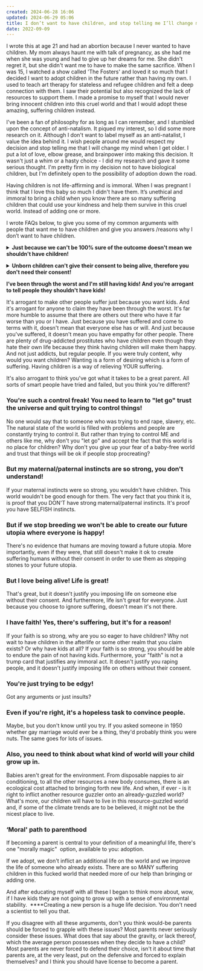 ```yaml
---
created: 2024-06-28 16:06
updated: 2024-06-29 05:06
title: I don’t want to have children, and stop telling me I’ll change my mind :D
date: 2022-09-09
---
```

I wrote this at age 21 and had an abortion because I never wanted to have children. My mom always haunt me with talk of pregnancy, as she had me when she was young and had to give up her dreams for me. She didn't regret it, but she didn't want me to have to make the same sacrifice. When I was 15, I watched a show called 'The Fosters' and loved it so much that I decided I want to adopt children in the future rather than having my own. I used to teach art therapy for stateless and refugee children and felt a deep connection with them. I saw their potential but also recognized the lack of resources to support them. I made a promise to myself that I would never bring innocent children into this cruel world and that I would adopt these amazing, suffering children instead. 

I've been a fan of philosophy for as long as I can remember, and I stumbled upon the concept of anti-natalism. It piqued my interest, so I did some more research on it. Although I don't want to label myself as an anti-natalist, I value the idea behind it. I wish people around me would respect my decision and stop telling me that I will change my mind when I get older. I put a lot of love, elbow grease, and brainpower into making this decision. It wasn't just a whim or a hasty choice - I did my research and gave it some serious thought. I'm pretty firm in my decision not to have biological children, but I'm definitely open to the possibility of adoption down the road.

Having children is not life-affirming and is immoral. When I was pregnant I think that I love this baby so much I didn't have them. It’s unethical and immoral to bring a child when you know there are so many suffering children that could use your kindness and help them survive in this cruel world. Instead of adding one or more.

I wrote FAQs below, to give you some of my common arguments with people that want me to have children and give you answers /reasons why I don’t want to have children. 

**<details markdown='1'>** <summary> **Just because we can't be 100% sure of the outcome doesn't mean we shouldn't have children!**</summary> 

Actually, it does. There are two problems with this. One, you're gambling with someone else's welfare, which is wrong. And two, it's incredibly glib. Extreme suffering is real and should be grappled with, not just conveniently hand-waved away. If your child ends up in a long-term suicidal nightmare of existence will you be content to say, “I’m sorry you’re in hell, but when I was rolling the dice I had a good feeling!" </details>


**<details markdown='1'>** <summary> **Unborn children can't give their consent to being alive, therefore you don't need their consent!**</summary> 

Consider the following thought experiment. Suppose hell was real and the inhabitants of hell were allowed to procreate, thus dooming young children to a hellish existence. Some of the inhabitants suggest that it's immoral to have children in hell, especially without their consent, but others point out that you don't need their consent because they can't give it until they're actually alive to give it. And after all, they say, isn't it better to be alive and in hell than non-existent anyway?

In response to the above scenario, most people tend to say it's not ok to reproduce in hell without consent, even if it's the only opportunity for the unborn child to existing. Why does the argument that it's ok to bring children into our world without their consent (because they're not alive to give it) make sense in our world but not in the hell world?

Just to be clear, the point is not that our world is equivalent to hell (at least for everyone). The point is that the argument that unborn children can't give consent so therefore we don't need their consent is fallacious.

And, yes, it's true that most people wouldn't want children in hell, not because they can't consent, but because they think hell is a bad thing, period. But that doesn't mean consent isn't a factor. Suppose there were people who willingly decided to go to hell because they wanted to experience it, and they made an informed decision to go there. Would you support that? I think plenty of people would. Now suppose these same people decide to drag others to hell who didn't consent? Would you be against that? Most people would be. This demonstrates that it's not experiencing hell's inherent badness that people oppose, it's forcing others to do so without their consent. Consent is key. </details>


**I’ve been through the worst and I'm still having kids! And you're arrogant to tell people they shouldn't have kids!**

It's arrogant to make other people suffer just because you want kids. And it's arrogant for anyone to claim they have been through the worst. It's far more humble to assume that there are others out there who have it far worse than you or I have. Just because you have suffered and come to terms with it, doesn't mean that everyone else has or will. And just because you've suffered, it doesn't mean you have empathy for other people. There are plenty of drug-addicted prostitutes who have children even though they hate their own life because they think having children will make them happy. And not just addicts, but regular people. If you were truly content, why would you want children? Wanting is a form of desiring which is a form of suffering. Having children is a way of relieving YOUR suffering.

It's also arrogant to think you've got what it takes to be a great parent. All sorts of smart people have tried and failed, but you think you're different?

### **You're such a control freak! You need to learn to "let go" trust the universe and quit trying to control things!**

No one would say that to someone who was trying to end rape, slavery, etc. The natural state of the world is filled with problems and people are constantly trying to control it. But rather than trying to control ME and others like me, why don't you "let go" and accept the fact that this world is no place for children? Why don't you give up your fear of a baby-free world and trust that things will be ok if people stop procreating?

### **But my maternal/paternal instincts are so strong, you don't understand!**

If your maternal instincts were so strong, you wouldn't have children. This world wouldn't be good enough for them. The very fact that you think it is, is proof that you DON'T have strong maternal/paternal instincts. It's proof you have SELFISH instincts.

### **But if we stop breeding we won't be able to create our future utopia where everyone is happy!**

There's no evidence that humans are moving toward a future utopia. More importantly, even if they were, that still doesn't make it ok to create suffering humans without their consent in order to use them as stepping stones to your future utopia.

### **But I love being alive! Life is great!**

That's great, but it doesn't justify you imposing life on someone else without their consent. And furthermore, life isn't great for everyone. Just because you choose to ignore suffering, doesn't mean it's not there.

### **I have faith! Yes, there's suffering, but it's for a reason!**

If your faith is so strong, why are you so eager to have children? Why not wait to have children in the afterlife or some other realm that you claim exists? Or why have kids at all? If your faith is so strong, you should be able to endure the pain of not having kids. Furthermore, your "faith" is not a trump card that justifies any immoral act. It doesn't justify you raping people, and it doesn't justify imposing life on others without their consent.

### **You're just trying to be edgy!**

Got any arguments or just insults?

### **Even if you're right, it's a hopeless task to convince people.**

Maybe, but you don't know until you try. If you asked someone in 1950 whether gay marriage would ever be a thing, they'd probably think you were nuts. The same goes for lots of issues.

### **Also, you need to think about what kind of world will your child grow up in.**

Babies aren't great for the environment. From disposable nappies to air conditioning, to all the other resources a new body consumes, there is an ecological cost attached to bringing forth new life. And when, if ever - is it right to inflict another resource guzzler onto an already-guzzled world? What's more, our children will have to live in this resource-guzzled world and, if some of the climate trends are to be believed, it might not be the nicest place to live.

### **‘Moral' path to parenthood**

If becoming a parent is central to your definition of a meaningful life, there's one "morally magic"  option, available to you: adoption.

If we adopt, we don't inflict an additional life on the world and we improve the life of someone who already exists. There are so MANY suffering children in this fucked world that needed more of our help than bringing or adding one.

And after educating myself with all these I began to think more about, wow, if I have kids they are not going to grow up with a sense of environmental stability.  ****Creating a new person is a huge life decision. You don't need a scientist to tell you that.

If you disagree with all these arguments, don't you think would-be parents should be forced to grapple with these issues? Most parents never seriously consider these issues. What does that say about the gravity, or lack thereof, which the average person possesses when they decide to have a child? Most parents are never forced to defend their choice, isn't it about time that parents are, at the very least, put on the defensive and forced to explain themselves? and I think you should have license to become a parent.
